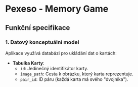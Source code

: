 # Pexeso - Memory Game

## Funkční specifikace

### 1. Datový konceptuální model
Aplikace využívá databázi pro ukládání dat o kartách:
- **Tabulka Karty**:
  - `id`: Jedinečný identifikátor karty.
  - `image_path`: Cesta k obrázku, který karta reprezentuje.
  - `pair_id`: ID páru (každá karta má svého "dvojníka").
